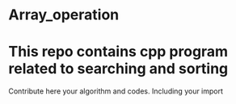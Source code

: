 # Array_operation
# This repo contains cpp program related to searching and sorting
Contribute here your algorithm and codes. 
Including your import
